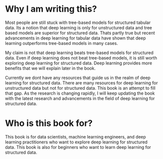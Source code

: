 
# Why I am writing this?

Most people are still stuck with tree-based models for structured tabular data. Its a notion that deep learning is only for unstructured data and tree based models are superior for structured data. Thats partly true but recent advancements in deep learning for tabular data have shown that deep learning outperforms tree-based models in many cases.

My claim is not that deep learning beats tree-based models for structured data. Even if deep learning does not beat tree-based models, it is still worth exploring deep learning for structured data. Deep learning provides more benefits that we will explain later in the book. 

Currently we dont have any resources that guide us in the realm of deep learning for structured data. There are many resources for deep learning for unstructured data but not for structured data. This book is an attempt to fill that gap.
As the research is changing rapidly, I will keep updating the book with the latest research and advancements in the field of deep learning for structured data.

# Who is this book for?

This book is for data scientists, machine learning engineers, and deep learning practitioners who want to explore deep learning for structured data. This book is also for beginners who want to learn deep learning for structured data.



